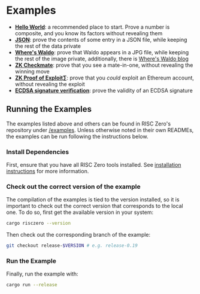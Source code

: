 # Examples

- **[Hello World][example-hello]**: a recommended place to start. Prove a number
  is composite, and you know its factors without revealing them
- **[JSON][example-json]**: prove the contents of some entry in a JSON file,
  while keeping the rest of the data private
- **[Where's Waldo][example-waldo]**: prove that Waldo appears in a JPG file,
  while keeping the rest of the image private, additionally, there is [Where's
  Waldo blog][waldo-blog]
- **[ZK Checkmate][example-chess]**: prove that you see a mate-in-one, without
  revealing the winning move
- **[ZK Proof of Exploit][zkpoex]∑**: prove that you _could_ exploit an Ethereum
  account, without revealing the exploit
- **[ECDSA signature verification][example-ecdsa]**: prove the validity of an
  ECDSA signature

## Running the Examples

The examples listed above and others can be found in RISC Zero's repository
under [/examples][examples-dir]. Unless otherwise noted in their own READMEs,
the examples can be run following the instructions below.

### Install Dependencies

First, ensure that you have all RISC Zero tools installed. See [installation
instructions][install] for more information.

### Check out the correct version of the example

The compilation of the examples is tied to the version installed, so it is
important to check out the correct version that corresponds to the local one. To
do so, first get the available version in your system:

```bash
cargo risczero --version
```

Then check out the corresponding branch of the example:

```bash
git checkout release-$VERSION # e.g. release-0.19
```

### Run the Example

Finally, run the example with:

```bash
cargo run --release
```

[example-chess]: https://github.com/risc0/risc0/tree/release-1.0/examples/chess
[example-ecdsa]: https://github.com/risc0/risc0/tree/release-1.0/examples/ecdsa
[example-hello]: https://github.com/risc0/risc0/tree/release-1.0/examples/hello-world
[example-json]: https://github.com/risc0/risc0/tree/release-1.0/examples/json
[example-waldo]: https://github.com/risc0/risc0/tree/release-1.0/examples/waldo
[examples-dir]: https://github.com/risc0/risc0/tree/release-1.0/examples
[install]: ./install.md
[waldo-blog]: https://risczero.com/news/waldo
[zkpoex]: https://risczero.com/news/zkpoex
